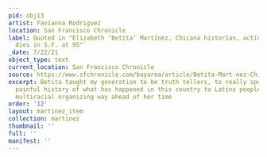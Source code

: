 ```yaml
---
pid: obj13
artist: Favianna Rodriguez
location: San Francisco Chronicle
label: Quoted in "Elizabeth ‘Betita’ Martínez, Chicana historian, activist and trailblazer,
  dies in S.F. at 95"`
_date: 7/22/21
object_type: text
current_location: San Francisco Chronicle
source: https://www.sfchronicle.com/bayarea/article/Betita-Mart-nez-Chicano-historian-activist-16333568.php
excerpt: Betita taught my generation to be truth tellers, to really speak about the
  painful history of what has happened in this country to Latinx people. She was doing
  multiracial organizing way ahead of her time
order: '12'
layout: martinez_item
collection: martinez
thumbnail: ''
full: ''
manifest: ''
---
```

